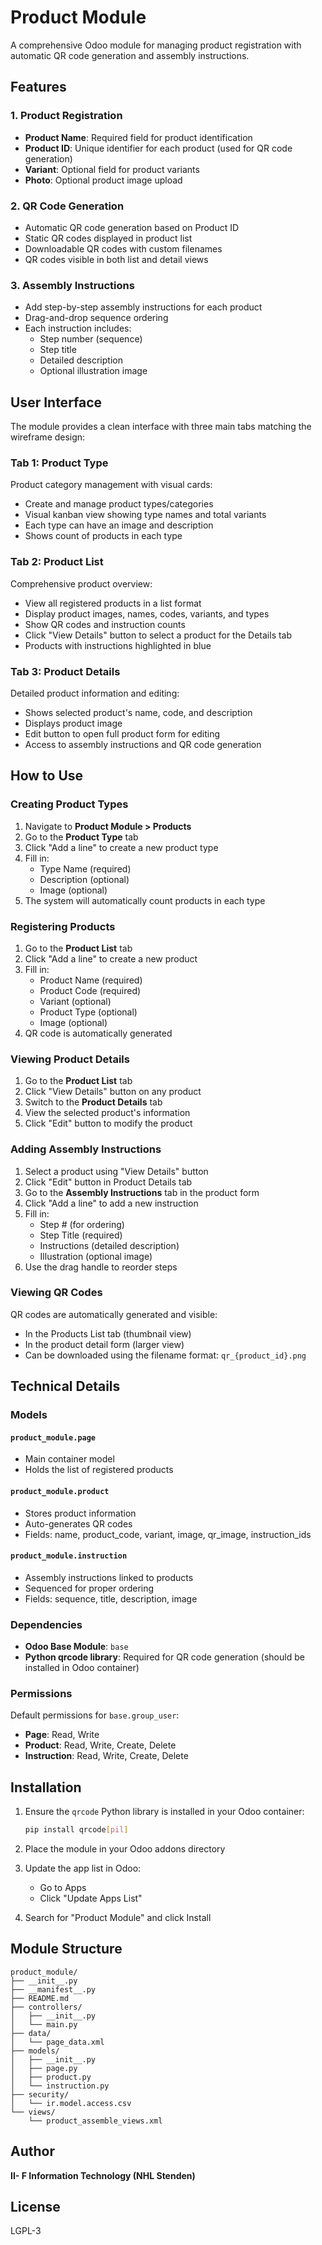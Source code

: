 # Product Module

A comprehensive Odoo module for managing product registration with automatic QR code generation and assembly instructions.

## Features

### 1. Product Registration

- **Product Name**: Required field for product identification
- **Product ID**: Unique identifier for each product (used for QR code generation)
- **Variant**: Optional field for product variants
- **Photo**: Optional product image upload

### 2. QR Code Generation

- Automatic QR code generation based on Product ID
- Static QR codes displayed in product list
- Downloadable QR codes with custom filenames
- QR codes visible in both list and detail views

### 3. Assembly Instructions

- Add step-by-step assembly instructions for each product
- Drag-and-drop sequence ordering
- Each instruction includes:
  - Step number (sequence)
  - Step title
  - Detailed description
  - Optional illustration image

## User Interface

The module provides a clean interface with three main tabs matching the wireframe design:

### Tab 1: Product Type

Product category management with visual cards:

- Create and manage product types/categories
- Visual kanban view showing type names and total variants
- Each type can have an image and description
- Shows count of products in each type

### Tab 2: Product List

Comprehensive product overview:

- View all registered products in a list format
- Display product images, names, codes, variants, and types
- Show QR codes and instruction counts
- Click "View Details" button to select a product for the Details tab
- Products with instructions highlighted in blue

### Tab 3: Product Details

Detailed product information and editing:

- Shows selected product's name, code, and description
- Displays product image
- Edit button to open full product form for editing
- Access to assembly instructions and QR code generation

## How to Use

### Creating Product Types

1. Navigate to **Product Module > Products**
2. Go to the **Product Type** tab
3. Click "Add a line" to create a new product type
4. Fill in:
   - Type Name (required)
   - Description (optional)
   - Image (optional)
5. The system will automatically count products in each type

### Registering Products

1. Go to the **Product List** tab
2. Click "Add a line" to create a new product
3. Fill in:
   - Product Name (required)
   - Product Code (required)
   - Variant (optional)
   - Product Type (optional)
   - Image (optional)
4. QR code is automatically generated

### Viewing Product Details

1. Go to the **Product List** tab
2. Click "View Details" button on any product
3. Switch to the **Product Details** tab
4. View the selected product's information
5. Click "Edit" button to modify the product

### Adding Assembly Instructions

1. Select a product using "View Details" button
2. Click "Edit" button in Product Details tab
3. Go to the **Assembly Instructions** tab in the product form
4. Click "Add a line" to add a new instruction
5. Fill in:
   - Step # (for ordering)
   - Step Title (required)
   - Instructions (detailed description)
   - Illustration (optional image)
6. Use the drag handle to reorder steps

### Viewing QR Codes

QR codes are automatically generated and visible:

- In the Products List tab (thumbnail view)
- In the product detail form (larger view)
- Can be downloaded using the filename format: `qr_{product_id}.png`

## Technical Details

### Models

#### `product_module.page`

- Main container model
- Holds the list of registered products

#### `product_module.product`

- Stores product information
- Auto-generates QR codes
- Fields: name, product_code, variant, image, qr_image, instruction_ids

#### `product_module.instruction`

- Assembly instructions linked to products
- Sequenced for proper ordering
- Fields: sequence, title, description, image

### Dependencies

- **Odoo Base Module**: `base`
- **Python qrcode library**: Required for QR code generation (should be installed in Odoo container)

### Permissions

Default permissions for `base.group_user`:

- **Page**: Read, Write
- **Product**: Read, Write, Create, Delete
- **Instruction**: Read, Write, Create, Delete

## Installation

1. Ensure the `qrcode` Python library is installed in your Odoo container:

   ```bash
   pip install qrcode[pil]
   ```

2. Place the module in your Odoo addons directory

3. Update the app list in Odoo:

   - Go to Apps
   - Click "Update Apps List"

4. Search for "Product Module" and click Install

## Module Structure

```
product_module/
├── __init__.py
├── __manifest__.py
├── README.md
├── controllers/
│   ├── __init__.py
│   └── main.py
├── data/
│   └── page_data.xml
├── models/
│   ├── __init__.py
│   ├── page.py
│   ├── product.py
│   └── instruction.py
├── security/
│   └── ir.model.access.csv
└── views/
    └── product_assemble_views.xml
```

## Author

**II- F Information Technology (NHL Stenden)**

## License

LGPL-3
